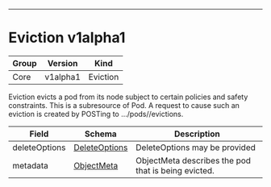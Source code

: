 

-----------
# Eviction v1alpha1



Group        | Version     | Kind
------------ | ---------- | -----------
Core | v1alpha1 | Eviction







Eviction evicts a pod from its node subject to certain policies and safety constraints. This is a subresource of Pod.  A request to cause such an eviction is created by POSTing to .../pods/<pod name>/evictions.



Field        | Schema     | Description
------------ | ---------- | -----------
deleteOptions | [DeleteOptions](#deleteoptions-v1) | DeleteOptions may be provided
metadata | [ObjectMeta](#objectmeta-v1) | ObjectMeta describes the pod that is being evicted.






